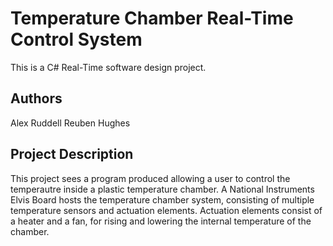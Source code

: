 # Temperature Chamber Real-Time Control System
This is a C# Real-Time software design project.

## Authors
Alex Ruddell
Reuben Hughes

## Project Description
This project sees a program produced allowing a user to control the temperautre inside a plastic temperature chamber. A National Instruments Elvis Board hosts the temperature chamber system, consisting of multiple temperature sensors and actuation elements. Actuation elements consist of a heater and a fan, for rising and lowering the internal temperature of the chamber.
